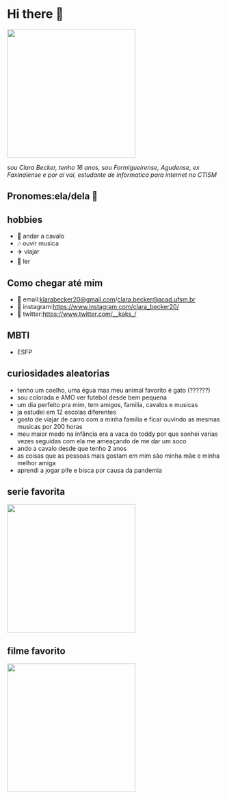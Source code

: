 # Hi there 🤠 

<img src="https://st2.depositphotos.com/1001911/6524/v/950/depositphotos_65242063-stock-illustration-hat-tip-emoticon.jpg" width="300px">

*sou Clara Becker, tenho 16 anos, sou Formigueirense, Agudense, ex Faxinalense e por aí vai, estudante de informatica para internet no CTISM*
## Pronomes:ela/dela 👩 

## hobbies
* 🏇 andar a cavalo
* 🎶 ouvir musica
* ✈️ viajar
* 📖 ler

## Como chegar até mim

* 📧 email:<klarabecker20@gmail.com>/<clara.becker@acad.ufsm.br>
* 📱 instagram:<https://www.instagram.com/clara_becker20/>
* 🦤 twitter:<https://www.twitter.com/__kaks_/>

## MBTI
* ESFP

## curiosidades aleatorias 
* tenho um coelho, uma égua mas meu animal favorito é gato (??????)
* sou colorada e AMO ver futebol desde bem pequena
* um dia perfeito pra mim, tem  amigos, familia, cavalos e musicas
* ja estudei em 12 escolas diferentes
* gosto de viajar de carro com a minha familia e ficar ouvindo as mesmas musicas por 200 horas
* meu maior medo na infância era a vaca do toddy por que sonhei varias vezes seguidas com ela me ameaçando de me dar um soco 
* ando a cavalo desde que tenho 2 anos
* as coisas que as pessoas mais gostam em mim são minha mãe e minha melhor amiga
* aprendi a jogar pife e bisca por causa da pandemia

## serie favorita
<img src="https://camo.githubusercontent.com/3ab4570676a3635793973a45a2288032440e4ff3291ba6456a10c9efd63e174b/68747470733a2f2f692e70696e696d672e636f6d2f373336782f32622f31342f34632f32623134346334653636633636353439626332613465663437643637386365622e6a7067" width="300px">

## filme favorito
<img src="http://s2.glbimg.com/9Lf7_s4URcgJ_cYvJZ6wejtZSLGRwDLCXsH8IsQXntZIoz-HdGixxa_8qOZvMp3w/s.glbimg.com/og/rg/f/original/2013/02/27/livro.jpg" width="300px">
